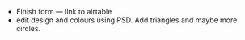 - Finish form — link to airtable
- edit design and colours using PSD. Add triangles and maybe more circles.
